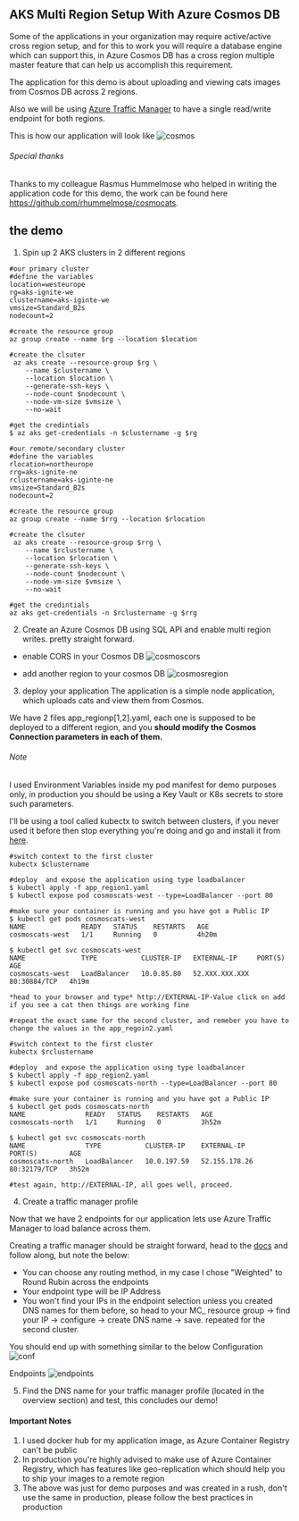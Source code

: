 ## AKS Multi Region Setup With Azure Cosmos DB

Some of the applications in your organization may require active/active cross region setup, and for this to work you will require a database engine which can support this, in Azure Cosmos DB has a cross region multiple master feature that can help us accomplish this requirement. 

The application for this demo is about uploading and viewing cats images from Cosmos DB across 2 regions.

Also we will be using [Azure Traffic Manager](https://docs.microsoft.com/en-us/azure/traffic-manager/traffic-manager-overview) to have a single read/write endpoint for both regions. 

This is how our application will look like
![cosmos](cosmos-app.png)

###### Special thanks 
Thanks to my colleague Rasmus Hummelmose who helped in writing the application code for this demo, the work can be found here https://github.com/rhummelmose/cosmocats.


## the demo

1. Spin up 2 AKS clusters in 2 different regions 
```shell
#our primary cluster
#define the variables
location=westeurope
rg=aks-ignite-we
clustername=aks-iginte-we
vmsize=Standard_B2s
nodecount=2

#create the resource group
az group create --name $rg --location $location

#create the clsuter 
 az aks create --resource-group $rg \
    --name $clustername \
    --location $location \
    --generate-ssh-keys \
    --node-count $nodecount \
    --node-vm-size $vmsize \
    --no-wait

#get the credintials 
$ az aks get-credentials -n $clustername -g $rg

#our remote/secondary cluster
#define the variables
rlocation=northeurope
rrg=aks-ignite-ne
rclustername=aks-iginte-ne
vmsize=Standard_B2s
nodecount=2

#create the resource group
az group create --name $rrg --location $rlocation

#create the clsuter 
 az aks create --resource-group $rrg \
    --name $rclustername \
    --location $rlocation \
    --generate-ssh-keys \
    --node-count $nodecount \
    --node-vm-size $vmsize \
    --no-wait

#get the credintials
az aks get-credentials -n $rclustername -g $rrg
```

2. Create an Azure Cosmos DB using SQL API and enable multi region writes. pretty straight forward.

* enable CORS in your Cosmos DB
![cosmoscors](cosmos-cors.png)

* add another region to your cosmos DB
![cosmosregion](cosmos-cross-region.png)

3. deploy your application 
The application is a simple node application, which uploads cats and view them from Cosmos.

We have 2 files app_regionp[1,2].yaml, each one is supposed to be deployed to a different region, and you **should modify the Cosmos Connection parameters in each of them.**

###### Note
I used Environment Variables inside my pod manifest for demo purposes only, in production you should be using a Key Vault or K8s secrets to store such parameters.

I'll be using a tool called kubectx to switch between clusters, if you never used it before then stop everything you're doing and go and install it from [here](https://github.com/ahmetb/kubectx).

```shell
#switch context to the first cluster
kubectx $clustername

#deploy  and expose the application using type loadbalancer 
$ kubectl apply -f app_region1.yaml
$ kubectl expose pod cosmoscats-west --type=LoadBalancer --port 80

#make sure your container is running and you have got a Public IP
$ kubectl get pods cosmoscats-west
NAME              READY   STATUS    RESTARTS   AGE
cosmoscats-west   1/1     Running   0          4h20m

$ kubectl get svc cosmoscats-west
NAME              TYPE           CLUSTER-IP   EXTERNAL-IP     PORT(S)        AGE
cosmoscats-west   LoadBalancer   10.0.85.80   52.XXX.XXX.XXX   80:30884/TCP   4h19m

*head to your browser and type* http://EXTERNAL-IP-Value click on add if you see a cat then things are working fine

#repeat the exact same for the second cluster, and remeber you have to change the values in the app_regoin2.yaml 

#switch context to the first cluster
kubectx $rclustername

#deploy  and expose the application using type loadbalancer 
$ kubectl apply -f app_region2.yaml
$ kubectl expose pod cosmoscats-north --type=LoadBalancer --port 80

#make sure your container is running and you have got a Public IP
$ kubectl get pods cosmoscats-north
NAME               READY   STATUS    RESTARTS   AGE
cosmoscats-north   1/1     Running   0          3h52m

$ kubectl get svc cosmoscats-north
NAME               TYPE           CLUSTER-IP    EXTERNAL-IP     PORT(S)        AGE
cosmoscats-north   LoadBalancer   10.0.197.59   52.155.178.26   80:32179/TCP   3h52m

#test again, http://EXTERNAL-IP, all goes well, proceed. 
```

4. Create a traffic manager profile

Now that we have 2 endpoints for our application lets use Azure Traffic Manager to load balance across them. 

Creating a traffic manager should be straight forward, head to the [docs](https://docs.microsoft.com/en-us/azure/traffic-manager/traffic-manager-configure-weighted-routing-method) and follow along, but note the below:
* You can choose any routing method, in my case I chose "Weighted" to Round Rubin across the endpoints
* Your endpoint type will be IP Address
* You won't find your IPs in the endpoint selection unless you created DNS names for them before, so head to your MC_ resource group -> find your IP -> configure -> create DNS name -> save. repeated for the second cluster.


You should end up with something similar to the below
Configuration
![conf](tm_conf.png)

Endpoints
![endpoints](tm_endpoints.png)

5. Find the DNS name for your traffic manager profile (located in the overview section) and test, this concludes our demo!



#### Important Notes
1. I used docker hub for my application image, as Azure Container Registry can't be public
2. In production you're highly  advised to make use of Azure Container Registry, which has features like geo-replication which should help you to ship your images to a remote region
3. The above was just for demo purposes and was created in a rush, don't use the same in production, please follow the best practices in production 


